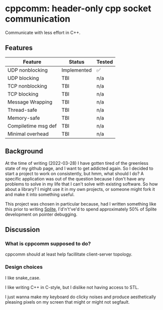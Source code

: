 cppcomm: header-only cpp socket communication
=========================================

Communicate with less effort in C++.

Features
-----------

| Feature | Status | Tested |
|---------|--------|--------|
| UDP nonblocking | Implemented | ✅ |
| UDP blocking | TBI | n/a |
| TCP nonblocking | TBI | n/a |
| TCP blocking | TBI | n/a |
| Message Wrapping | TBI | n/a |
| Thread-safe | TBI | n/a |
| Memory-safe | TBI | n/a |
| Compiletime msg def | TBI | n/a |
| Minimal overhead | TBI | n/a |


Background
------------

At the time of writing (2022-03-28) I have gotten tired of the greenless state of my github page, and I want to get addicted again.
So I decided to start a project to work on consistently, but hmm, what should I do?
A specific application was out of the question because I don't have any problems to solve in my life that I can't solve with existing software.
So how about a library? I might use it in my own projects, or someone might fork it and make it into something useful.

This project was chosen in particular because, had I written something like this prior to writing [Splite](https://github.com/mrryyi/Splite), I'd'n't've'd to spend approximately 50% of Splite development on pointer debugging.

Discussion
----------

### What is cppcomm supposed to do?

cppcomm should at least help facillitate client-server topology.

### Design choices

I like snake_case.

I like writing C++ in C-style, but I dislike not having access to STL.

I just wanna make my keyboard do clicky noises and produce aesthetically pleasing pixels on my screen that might or might not segfault.
